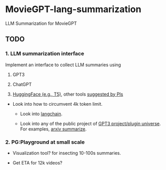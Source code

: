 # MovieGPT-lang-summarization
LLM Summarization for MovieGPT

## TODO

### 1. LLM summarization interface

Implement an interface to collect LLM summaries using

1. GPT3

2. ChatGPT

3. [HuggingFace (e.g., T5)](https://huggingface.co/docs/transformers/tasks/summarization), other tools [suggested by PIs](assets/ai-as-pi.md)

- Look into how to circumvent 4k token limit.

  - Look into [langchain](https://python.langchain.com/en/latest/index.html).

  - Look into any of the public project of [GPT3 project/plugin universe]().
    For examples, [arxiv summarize]().

### 2. PG:Playground at small scale

- Visualization tool? for insecting 10-100s summaries.

- Get ETA for 12k videos?

